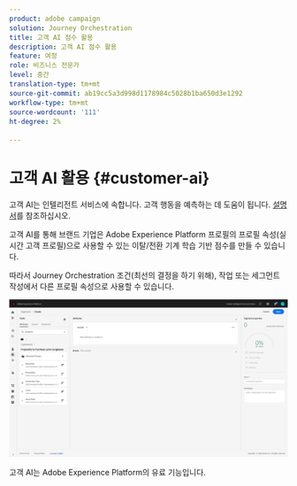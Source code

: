 ```yaml
---
product: adobe campaign
solution: Journey Orchestration
title: 고객 AI 점수 활용
description: 고객 AI 점수 활용
feature: 여정
role: 비즈니스 전문가
level: 중간
translation-type: tm+mt
source-git-commit: ab19cc5a3d998d1178984c5028b1ba650d3e1292
workflow-type: tm+mt
source-wordcount: '111'
ht-degree: 2%

---
```



# 고객 AI 활용 {#customer-ai}

고객 AI는 인텔리전트 서비스에 속합니다. 고객 행동을 예측하는 데 도움이 됩니다. [설명서](https://docs.adobe.com/content/help/en/experience-platform/intelligent-services/customer-ai/overview.html)를 참조하십시오.

고객 AI를 통해 브랜드 기업은 Adobe Experience Platform 프로필의 프로필 속성(실시간 고객 프로필)으로 사용할 수 있는 이탈/전환 기계 학습 기반 점수를 만들 수 있습니다.

따라서 Journey Orchestration 조건(최선의 결정을 하기 위해), 작업 또는 세그먼트 작성에서 다른 프로필 속성으로 사용할 수 있습니다.

![](../assets/customer-ai.png)

고객 AI는 Adobe Experience Platform의 유료 기능입니다.


